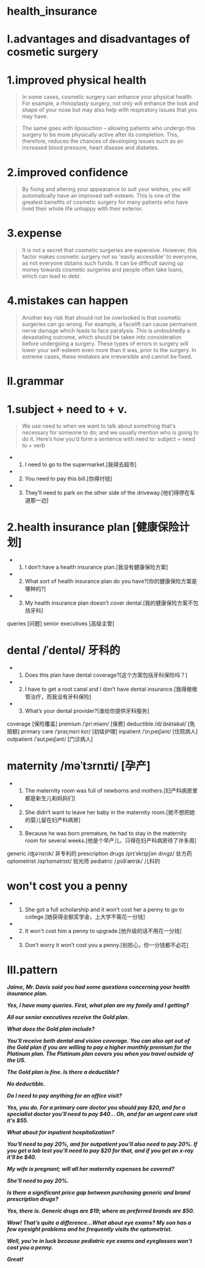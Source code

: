 # health_insurance
# I.advantages and disadvantages of cosmetic surgery
# 1.improved physical health
> In some cases, cosmetic surgery can enhance your physical health. For example, a rhinoplasty surgery, not only will enhance the look and shape of your nose but may also help with respiratory issues that you may have.

> The same goes with liposuction – allowing patients who undergo this surgery to be more physically active after its completion. This, therefore, reduces the chances of developing issues such as an increased blood pressure, heart disease and diabetes.

# 2.improved confidence
> By fixing and altering your appearance to suit your wishes, you will automatically have an improved self-esteem. This is one of the greatest benefits of cosmetic surgery for many patients who have lived their whole life unhappy with their exterior.

# 3.expense
> It is not a secret that cosmetic surgeries are expensive. However, this factor makes cosmetic surgery not so 'easily accessible' to everyone, as not everyone obtains such funds. It can be difficult saving up money towards cosmetic surgeries and people often take loans, which can lead to debt.

# 4.mistakes can happen
> Another key risk that should not be overlooked is that cosmetic surgeries can go wrong. For example, a facelift can cause permanent nerve damage which leads to face paralysis. This is undoubtedly a devastating outcome, which should be taken into consideration before undergoing a surgery. These types of errors in surgery will lower your self-esteem even more than it was, prior to the surgery. In extreme cases, these mistakes are irreversible and cannot be fixed.

# II.grammar
# 1.subject + need to + v. 
> We use need to when we want to talk about something that's necessary for someone to do; and we usually mention who is going to do it. Here’s how you’d form a sentence with need to: subject + need to + verb

- 1. I need to go to the supermarket.[我得去超市]

- 2. You need to pay this bill.[你得付钱]

- 3. They’ll need to park on the other side of the driveway.[他们得停在车道那一边]

# 2.health insurance plan [健康保险计划]
- 1. I don’t have a health insurance plan.[我没有健康保险方案]

- 2. What sort of health insurance plan do you have?[你的健康保险方案是哪种的?]

- 3. My health insurance plan doesn’t cover dental.[我的健康保险方案不包括牙科]



queries [问题]
senior executives [高级主管]

# dental /ˈdentəl/ 牙科的
- 1. Does this plan have dental coverage?[这个方案包括牙科保险吗？]

- 2. I have to get a root canal and I don’t have dental insurance.[我得做根管治疗，而我没有牙科保险]

- 3. What’s your dental provider?[谁给你提供牙科服务]





coverage  [保险覆盖]
premium /ˈpriːmiəm/ [保费]
deductible /dɪˈdʌktəbəl/ [免赔额]
primary care /ˈpraɪˌmɛri kɛr/ [初级护理]
inpatient /ˈɪnˌpeɪʃənt/ [住院病人]
outpatient /ˈaʊtˌpeɪʃənt/ [门诊病人]


# maternity /məˈtɜrnɪti/ [孕产]
- 1. The maternity room was full of newborns and mothers.[妇产科病房里都是新生儿和妈妈们]

- 2. She didn’t want to leave her baby in the maternity room.[她不想把她的婴儿留在妇产科病房]

- 3. Because he was born premature, he had to stay in the maternity room for several weeks.[他是个早产儿，只得在妇产科病房待了许多周]

generic /ʤəˈnɛrɪk/ 非专利的
prescription drugs /prɪˈskrɪpʃən drʌgz/ 处方药
optometrist /ɑpˈtɑmətrɪst/ 验光师
pediatric /ˌpidiˈætrɪk/ 儿科的

# won't cost you a penny 
- 1. She got a full scholarship and it won’t cost her a penny to go to college.[她获得全额奖学金，上大学不需花一分钱]

- 2. It won't cost him a penny to upgrade.[他升级的话不用花一分钱]

- 3. Don’t worry it won’t cost you a penny.[别担心，你一分钱都不必花]





# III.pattern
***Jaime, Mr. Davis said you had some questions concerning your health insurance plan.***

***Yes, I have many queries. First, what plan are my family and I getting?***

***All our senior executives receive the Gold plan.***

***What does the Gold plan include?***

***You'll receive both dental and vision coverage. You can also opt out of the Gold plan if you are willing to pay a higher monthly premium for the Platinum plan. The Platinum plan covers you when you travel outside of the US.***

***The Gold plan is fine. Is there a deductible?***

***No deductible.***

***Do I need to pay anything for an office visit?***

***Yes, you do. For a primary care doctor you should pay $20, and for a specialist doctor you'll need to pay $40… Oh, and for an urgent care visit it's $55.***

***What about for inpatient hospitalization?***

***You'll need to pay 20%, and for outpatient you'll also need to pay 20%. If you get a lab test you'll need to pay $20 for that, and if you get an x-ray it'll be $40.***

***My wife is pregnant; will all her maternity expenses be covered?***

***She'll need to pay 20%.***

***Is there a significant price gap between purchasing generic and brand prescription drugs?***

***Yes, there is. Generic drugs are $19; where as preferred brands are $50.***

***Wow! That’s quite a difference…What about eye exams? My son has a few eyesight problems and he frequently visits the optometrist.***

***Well, you’re in luck because pediatric eye exams and eyeglasses won’t cost you a penny.***

***Great!***


